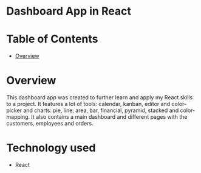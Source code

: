 # Dashboard App in React

# Table of Contents
- [Overview](#overview)

# Overview
This dashboard app was created to further learn and apply my React skills to a project. It features a lot of tools: calendar, kanban, editor and color-picker and charts: pie, line, area, bar, financial, pyramid, stacked and color-mapping. It also contains a main dashboard and different pages with the customers, employees and orders.

# Technology used
- React
